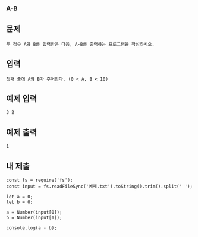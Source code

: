 ### A-B

## 문제

```
두 정수 A와 B를 입력받은 다음, A-B를 출력하는 프로그램을 작성하시오.
```

## 입력

```
첫째 줄에 A와 B가 주어진다. (0 < A, B < 10)
```

## 예제 입력

```
3 2
```

## 예제 출력

```
1
```

## 내 제출

```
const fs = require('fs');
const input = fs.readFileSync('예제.txt').toString().trim().split(' ');

let a = 0;
let b = 0;

a = Number(input[0]);
b = Number(input[1]);

console.log(a - b);

```
